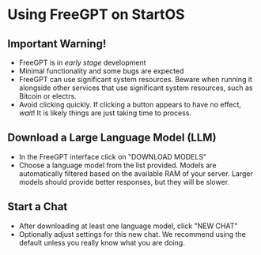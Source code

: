 # Using FreeGPT on StartOS

## Important Warning!
   - FreeGPT is in *early stage* development
   - Minimal functionality and some bugs are expected
   - FreeGPT can use significant system resources. Beware when running it alongside other services that use significant system resources, such as Bitcoin or electrs.
   - Avoid clicking quickly. If clicking a button appears to have no effect, *wait*! It is likely things are just taking time to process.

## Download a Large Language Model (LLM)
   - In the FreeGPT interface click on "DOWNLOAD MODELS"
   - Choose a language model from the list provided. Models are automatically filtered based on the available RAM of your server. Larger models should provide better responses, but they will be slower.

## Start a Chat
   - After downloading at least one language model, click "NEW CHAT"
   - Optionally adjust settings for this new chat. We recommend using the default unless you really know what you are doing.
